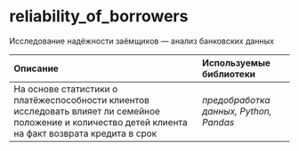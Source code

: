 # reliability_of_borrowers
 Исследование надёжности заёмщиков — анализ банковских данных

| Описание | Используемые библиотеки | 
| :---------------------- | :---------------------- |
| На основе статистики о платёжеспособности клиентов исследовать влияет ли семейное положение и количество детей клиента на факт возврата кредита в срок| *предобработка данных, Python, Pandas*|
